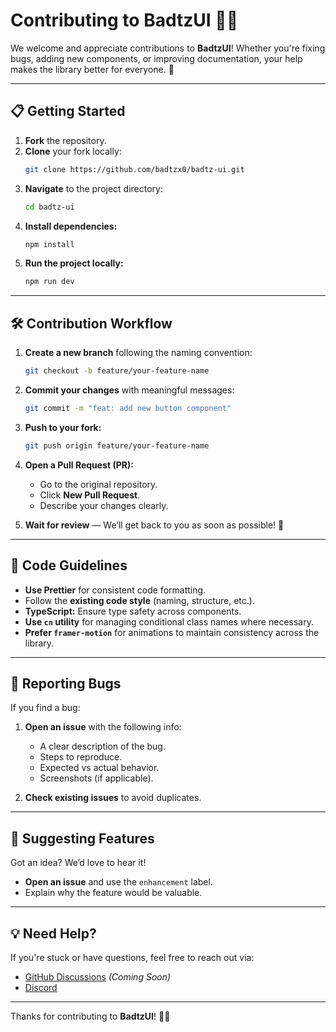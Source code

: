 # Contributing to BadtzUI 🤝✨

We welcome and appreciate contributions to **BadtzUI**! Whether you're fixing bugs, adding new components, or improving documentation, your help makes the library better for everyone. 🚀

---

## 📋 Getting Started

1. **Fork** the repository.
2. **Clone** your fork locally:
   ```bash
   git clone https://github.com/badtzx0/badtz-ui.git
   ```
3. **Navigate** to the project directory:
   ```bash
   cd badtz-ui
   ```
4. **Install dependencies:**
   ```bash
   npm install
   ```
5. **Run the project locally:**
   ```bash
   npm run dev
   ```

---

## 🛠️ Contribution Workflow

1. **Create a new branch** following the naming convention:
   ```bash
   git checkout -b feature/your-feature-name
   ```

2. **Commit your changes** with meaningful messages:
   ```bash
   git commit -m "feat: add new button component"
   ```

3. **Push to your fork:**
   ```bash
   git push origin feature/your-feature-name
   ```

4. **Open a Pull Request (PR):**
   - Go to the original repository.
   - Click **New Pull Request**.
   - Describe your changes clearly.

5. **Wait for review** — We’ll get back to you as soon as possible! 💬

---

## 📏 Code Guidelines

- **Use Prettier** for consistent code formatting.
- Follow the **existing code style** (naming, structure, etc.).
- **TypeScript:** Ensure type safety across components.
- **Use `cn` utility** for managing conditional class names where necessary.
- **Prefer `framer-motion`** for animations to maintain consistency across the library.

---

## 🐛 Reporting Bugs

If you find a bug:
1. **Open an issue** with the following info:
   - A clear description of the bug.
   - Steps to reproduce.
   - Expected vs actual behavior.
   - Screenshots (if applicable).

2. **Check existing issues** to avoid duplicates.

---

## 🌟 Suggesting Features

Got an idea? We’d love to hear it!
- **Open an issue** and use the `enhancement` label.
- Explain why the feature would be valuable.

---

## 💡 Need Help?

If you're stuck or have questions, feel free to reach out via:
- [GitHub Discussions](#) *(Coming Soon)*
- [Discord](https://discord.com/invite/SV2y7vz6Es)

---

Thanks for contributing to **BadtzUI**! 💖🚀

